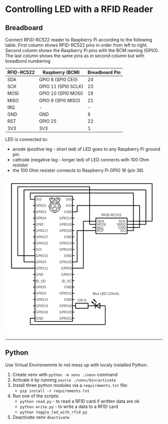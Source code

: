 # Controlling LED with a RFID Reader

## Breadboard

Connect RFID-RC522 reader to Raspberry Pi according to the following
table. First column shows RFID-RC522 pins in order from left to right.
Second column shows the Raspberry Pi pins with the BCM naming (GPIO).
The last column shows the same pins as in second column but with
breadbord numbering.

| RFID-RC522 | Raspberry (BCM)     | Breadboard Pin |
|------------|---------------------|----------------|
| SDA        | GPIO 8 (SPI0 CE0)   | 24             |
| SCK        | GPIO 11 (SPI0 SCLK) | 23             |
| MOSI       | GPIO 10 (SPI0 MOSI) | 19             |
| MISO       | GPIO 9 (SPI0 MISO)  | 21             |
| IRQ        | -                   | -              |
| GND        | GND                 | 6              |
| RST        | GPIO 25             | 22             |
| 3V3        | 3V3                 | 1              |

LED is connected to:
  * anode (positive leg - short led) of LED goes to any Raspberry Pi ground pin
  * cathode (negative leg - longer led) of LED connects with 100 Ohm resistor
  * the 100 Ohm resister connects to Raspberry Pi GPIO 16 (pin 36)


[![Controlling LED with RFID circut](./circuit.png)](https://www.circuit-diagram.org/editor/)

---

## Python

Use Virtual Environemnts to not mess up with localy installed Python.

1. Create venv with `python -m venv ./venv` command
1. Activate it by running `source ./venv/bin/activate`
1. Install three python modules via a `requirements.txt` file:
   * `pip install -r requirements.txt`
1. Run one of the scripts:
   * `python read.py` - to read a RFID card if written data are ok
   * `python write.py` - to write a data to a RFID card
   * `python toggle_led_with_rfid.py`
1. Deactivate venv `deactivate`
